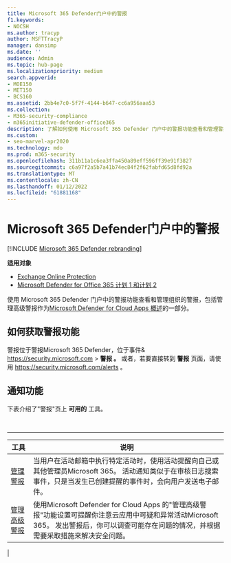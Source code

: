 ```yaml
---
title: Microsoft 365 Defender门户中的警报
f1.keywords:
- NOCSH
ms.author: tracyp
author: MSFTTracyP
manager: dansimp
ms.date: ''
audience: Admin
ms.topic: hub-page
ms.localizationpriority: medium
search.appverid:
- MOE150
- MET150
- BCS160
ms.assetid: 2bb4e7c0-5f7f-4144-b647-cc6a956aaa53
ms.collection:
- M365-security-compliance
- m365initiative-defender-office365
description: 了解如何使用 Microsoft 365 Defender 门户中的警报功能查看和管理警报，包括管理高级警报。
ms.custom:
- seo-marvel-apr2020
ms.technology: mdo
ms.prod: m365-security
ms.openlocfilehash: 311b11a1c6ea3ffa450a89eff596ff39e91f3827
ms.sourcegitcommit: c6a97f2a5b7a41b74ec84f2f62fabfd65d8fd92a
ms.translationtype: MT
ms.contentlocale: zh-CN
ms.lasthandoff: 01/12/2022
ms.locfileid: "61881168"
---
```

# <a name="alerts-in-the-microsoft-365-defender-portal"></a>Microsoft 365 Defender门户中的警报

[!INCLUDE [Microsoft 365 Defender rebranding](../includes/microsoft-defender-for-office.md)]

**适用对象**
- [Exchange Online Protection](exchange-online-protection-overview.md)
- [Microsoft Defender for Office 365 计划 1 和计划 2](defender-for-office-365.md)

使用 Microsoft 365 Defender 门户中的警报功能查看和管理组织的警报，包括管理高级警报作为[Microsoft Defender for Cloud Apps 概述](/cloud-app-security/what-is-cloud-app-security)的一部分。

## <a name="how-to-get-to-the-alerts-features"></a>如何获取警报功能

警报位于警报Microsoft 365 Defender，位于事件& <https://security.microsoft.com>  \> **警报 。** 或者，若要直接转到 **警报** 页面，请使用 <https://security.microsoft.com/alerts> 。

## <a name="alerts-features"></a>通知功能

下表介绍了"警报"页上 **可用的** 工具。

<br>

****

|工具|说明|
|---|---|
|[管理警报](../../compliance/create-activity-alerts.md)|当用户在活动邮箱中执行特定活动时，使用活动提醒向自己或其他管理员Microsoft 365。 活动通知类似于在审核日志搜索事件，只是当发生已创建提醒的事件时，会向用户发送电子邮件。|
|[管理高级警报](/cloud-app-security/what-is-cloud-app-security)|使用Microsoft Defender for Cloud Apps 的"管理高级警报"功能设置可提醒你注意云应用中可疑和异常活动Microsoft 365。 发出警报后，你可以调查可能存在问题的情况，并根据需要采取措施来解决安全问题。|
|
